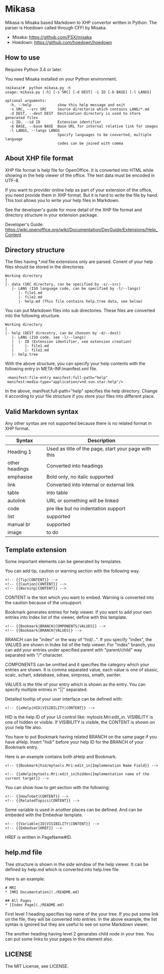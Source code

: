 
Mikasa
======

Mikasa is Misaka based Markdown to XHP convertor written in Python. 
The parser is Hoedown called through CFFI by Misaka.

* Misaka: https://github.com/FSX/misaka
* Hoedown: https://github.com/hoedown/hoedown


## How to use
Requires Python 3.4 or later.

You need Misaka installed on your Python environment.

```
(mikasa)#  python mikasa.py -h
usage: mikasa.py [-h] [-s SRC] [-d DEST] -i ID [-b BASE] [-l LANGS]

optional arguments:
  -h, --help            show this help message and exit
  -s SRC, --src SRC     Source directorie which contains LANG/*.md
  -d DEST, --dest DEST  Destination directory is used to store generated files
  -i ID, --id ID        Extension identifier
  -b BASE, --base BASE  Base URL for internal relative link for images
  -l LANGS, --langs LANGS
                        Specify languages to be converted, multiple language
                        codes can be joined with comma
```


## About XHP file format
XHP file format is help file for OpenOffice. It is converted into HTML while 
showing in the help viewer of the office. The text data must be encoded in UTF-8.

If you want to provider online help as part of your extension of the office, 
you need provide them in XHP format. But it is hard to write the file by hand. 
This tool allows you to write your help files in Markdown.

See the developer's guide for more detail of the XHP file format and 
directory structure in your extension package.

Developer's Guide: https://wiki.openoffice.org/wiki/Documentation/DevGuide/Extensions/Help_Content


## Directory structure
The files having *.md file extensions only are parsed. 
Conent of your help files should be stored in the directories.

```
Working directory
|
|- data (SRC directory, can be specified by -s/--src)
   |- LANG (ISO language code, can be specified by -l/--langs)
      |- file1.md
      |- file2.md
      |- help.md (This file contains help.tree data, see below)
```

You can put Markdown files into sub directories. 
These files are converted into the following structure.

```
Working directory
|
|- help (DEST direcotry, can be choosen by -d/--dest)
   |- LANG (ISO code, see -l/--langs)
   |  |- ID (Extension identifier, see extension creation)
   |     |- file1.md
   |     |- file2.md
   |- help.tree
```

With the above structure, you can specify your help contents with the 
following entry in META-INF/manifest.xml file.

```
 <manifest:file-entry manifest:full-path="help" 
 manifest:media-type="application/vnd.sun.star.help"/>
```

In the above, manifest:full-path="help" specifies the help directory. 
Change it according to your file structure if you store your files 
into different place.


## Valid Markdown syntax
Any other syntax are not supported because there is no related 
format in XHP format.

|Syntax|Description|
|----|----|
|Heading 1|Used as title of the page, start your page with this|
|other headings|Converted into headings|
|emphasise|Bold only, no italic supported|
|link|Converted into internal or external link|
|table|into table|
|autolink|URL or something will be linked|
|code|pre like but no indentation support|
|list|supported|
|manual br|supported|
|image|to do|


## Template extension
Some important elements can be generated by templates. 

You can add tip, caution or warning section with the following way.

```
<!-- {{Tip|CONTENT}} -->
<!-- {{Caution|CONTENT}} -->
<!-- {{Warning|CONTENT}} -->
```

CONTENT is the text which you want to embed. Warning is converted into 
the caution because of the unsupport.

Bookmark generates entries for help viewer. If you want to add your 
own entries into Index list of the viewer, define with this template.

```
<!-- {{Bookmark|BRANCH|COMPONENTS|VALUES}} -->
<!-- {{Bookmark|BRANCH|VALUES}} -->
```

BRANCH can be "index" or the way of "hid/...". If you specify "index", the 
VALUES are shown in Index list of the help viewer. For "index" branch, 
you can add your entries under specified parent with "parent/child" way 
separated with "/" character.

COMPONENTS can be omitted and it specifies the category which your entries 
are shown. It is comma separated value, each value is one of 
sbasic, scalc, schart, sdatabase, sdraw, simpress, smath, swriter.

VALUES is the title of your entry which is shown as the entry. You 
can specify multiple entries in "||" separated.

Detailed tooltip of your user interface can be defined with: 

```
<!-- {{aHelp|HID|VISIBILITY|CONTENT}} -->
```

HID is the help ID of your UI control like: mytools.Mri:edit_in. 
VISIBILITY is one of hidden or visible. If VISIBILITY is visible, 
the CONTENT is shown on your help file also. 

You have to put Bookmark having related BRANCH on the same page 
if you have aHelp. Insert "hid/" before your help ID for the 
BRANCH of your Bookmark entry.

Here is an example contains both aHelp and Bookmark.
```
<!-- {{Bookmark|hid/mytools.Mri:edit_in|Implemenation Name Field}} -->

<!-- {{aHelp|mytools.Mri:edit_in|hidden|Implementation name of the current target}} -->
```

You can show how to get section with the following: 

```
<!-- {{HowToGet|CONTENT}} -->
<!-- {{RelatedTopics|CONTENT}} -->
```

Some variable is used in another places can be defined. And can be 
embeded with the Embedvar template.

```
<!-- {{Variable|ID|VISIBILITY|CONTENT}} -->
<!-- {{Embedvar|HREF}} -->
```

HREF is written in PageName#ID.


## help.md file
Tree structure is shown in the side window of the help viewer. 
It can be defined by help.md which is converted into help.tree file.

Here is an example: 

```
# MRI
* [MRI Documentation](./README.md)

## All Pages
* [Index Page](./README.md)
```

First level 1 heading specifies top name of the your tree. 
If you put some link on the file, they will be converted into entries. 
In the above example, the list syntax is ignored but they are useful to 
see on some Markdown viewer.

The another heading having level 2 genarates child node in your tree. 
You can put some links to your pages in this element also.


## LICENSE
The MIT License, see LICENSE.
